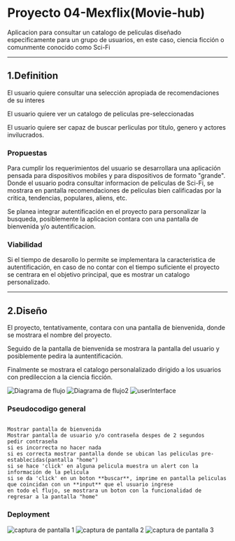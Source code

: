# Proyecto 04-Mexflix(Movie-hub)

Aplicacion para consultar un catalogo de peliculas diseñado especificamente para un grupo de usuarios, en este caso, ciencia ficción o comunmente conocido como Sci-Fi

---

## 1.Definition

El usuario quiere consultar una selección apropiada de recomendaciones de su interes

El usuario quiere ver un catalogo de peliculas pre-seleccionadas

El usuario quiere ser capaz de buscar perliculas por titulo, genero y actores invilucrados.

### Propuestas

Para cumplir los requerimientos del usuario se desarrollara una aplicación pensada para dispositivos mobiles y para dispositivos de formato "grande". Donde el usuario podra consultar informacion de peliculas de Sci-Fi, se mostrara en pantalla recomendaciones de peliculas bien calificadas por la critica, tendencias, populares, aliens, etc.

Se planea integrar autentificación en el proyecto para personalizar la busqueda, posiblemente la aplicacion contara con una pantalla de bienvenida y/o autentificacion.

### Viabilidad

Si el tiempo de desarollo lo permite se implementara la caracteristica de autentificación, en caso de no contar con el tiempo suficiente el proyecto se centrara en el objetivo principal, que es mostrar un catalogo personalizado.

---

## 2.Diseño

El proyecto, tentativamente, contara con una pantalla de bienvenida, donde se mostrara el nombre del proyecto.

Seguido de la pantalla de bienvenida se mostrara la pantalla del usuario y posiblemente pedira la auntentificación.

Finalmente se mostrara el catalogo personalalizado dirigido a los usuarios con predileccion a la ciencia ficción.

![Diagrama de flujo](./assets/diagramaFlujo04.jpg)
![Diagrama de flujo2](./assets/DiagramaDeFlujo.png)
![userInterface](./assets/UI04.jpg)

### Pseudocodigo general

```

Mostrar pantalla de bienvenida
Mostrar pantalla de usuario y/o contraseña despes de 2 segundos
pedir contraseña
si es incorrecta no hacer nada
si es correcta mostrar pantalla donde se ubican las peliculas pre-establecidas(pantalla "home")
si se hace 'click' en alguna pelicula muestra un alert con la información de la pelicula
si se da 'click' en un boton **buscar**, imprime en pantalla peliculas que coincidan con un **input** que el usuario ingrese
en todo el flujo, se mostrara un boton con la funcionalidad de regresar a la pantalla "home"

```

### Deployment

![captura de pantalla 1](./assets/SS1.png)
![captura de pantalla 2](./assets/SS2.png)
![captura de pantalla 3](./assets/SS3.png)
